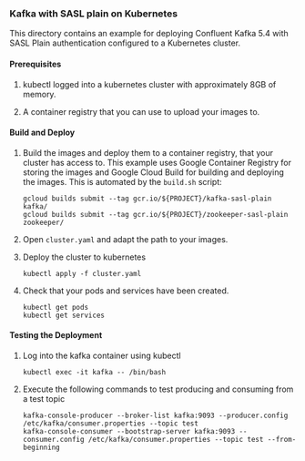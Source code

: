 ### Kafka with SASL plain on Kubernetes

This directory contains an example for deploying Confluent Kafka 5.4 with SASL Plain authentication configured to a Kubernetes cluster.

#### Prerequisites

1. kubectl logged into a kubernetes cluster with approximately 8GB of memory. 

1. A container registry that you can use to upload your images to. 

#### Build and Deploy

1. Build the images and deploy them to a container registry, that your cluster has access to. 
   This example uses Google Container Registry for storing the images and Google Cloud Build for building and deploying the images. This is automated by the `build.sh` script:
   
       gcloud builds submit --tag gcr.io/${PROJECT}/kafka-sasl-plain kafka/
       gcloud builds submit --tag gcr.io/${PROJECT}/zookeeper-sasl-plain zookeeper/
       
1. Open `cluster.yaml` and adapt the path to your images. 

1. Deploy the cluster to kubernetes

       kubectl apply -f cluster.yaml

1. Check that your pods and services have been created. 

       kubectl get pods
       kubectl get services

#### Testing the Deployment

1. Log into the kafka container using kubectl 

       kubectl exec -it kafka -- /bin/bash

1. Execute the following commands to test producing and consuming from a test topic

       kafka-console-producer --broker-list kafka:9093 --producer.config /etc/kafka/consumer.properties --topic test
       kafka-console-consumer --bootstrap-server kafka:9093 --consumer.config /etc/kafka/consumer.properties --topic test --from-beginning
